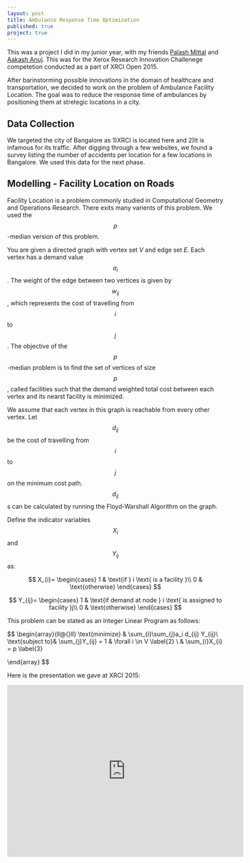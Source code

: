 ```yaml
---
layout: post
title: Ambulance Response Time Optimization
published: true
project: true
---
```


This was a project I did in my junior year, with my friends [Palash Mittal](https://www.linkedin.com/in/palashmittal) and [Aakash Anuj](https://www.linkedin.com/in/aakash-anuj-4870b345). This was for the Xerox Research Innovation Challenege competetion conducted as a part of XRCI Open 2015.

After barinstorming possible innovations in the domain of healthcare and transportation, we decided to work on the problem of Ambulance Facility Location. The goal was to reduce the response time of ambulances by positioning them at stretegic locations in a city.

## Data Collection

We targeted the city of Bangalore as 1)XRCI is located here and 2)It is infamous for its traffic. After digging through a few websites, we found a survey listing the number of accidents per location for a few locations in Bangalore. We used this data for the next phase.

## Modelling - Facility Location on Roads

Facility Location is a problem commonly studied in Computational Geometry and Operations Research. There exits many varients of this problem. We used the $$p$$-median version of this problem. 

You are given a directed graph with vertex set $V$ and edge set $E$. Each vertex has a demand value $$a_i$$. The weight of the edge between two vertices is given by $$w_{ij}$$, which represents the cost of travelling from $$i$$ to $$j$$. The objective of the $$p$$-median problem is to find the set of vertices of size $$p$$, called facilities such that the demand weighted total cost between each vertex and its nearst facility is minimized.

We assume that each vertex in this graph is reachable from every other vertex. Let $$d_{ij}$$ be the cost of travelling from $$i$$ to $$j$$ on the minimum cost path. $$d_{ij}$$s can be calculated by running the Floyd-Warshall Algorithm on the graph. 

Define the indicator variables $$X_{i}$$ and $$Y_{ij}$$ as:

$$
X_{i}= 
\begin{cases}
    1 & \text{if } i \text{ is a facility }\\
    0              & \text{otherwise}
\end{cases}
$$

$$
Y_{ij}= 
\begin{cases}
    1 & \text{if demand at node } i \text{ is assigned to facility }j\\
    0              & \text{otherwise}
\end{cases}
$$


This problem can be stated as an Integer Linear Program as follows:

$$
\begin{array}{ll@{}ll}
\text{minimize}  & \sum_{i}\sum_{j}a_i d_{ij} Y_{ij}\\
\text{subject to}& \sum_{j}Y_{ij} = 1  & \forall i \in V \label{2} \\
				 & \sum_{i}X_{i} = p \label{3}
 
\end{array}
$$

Here is the presentation we gave at XRCI 2015:
<p align="center"><iframe id="iframe_container" frameborder="0" webkitallowfullscreen="" mozallowfullscreen="" allowfullscreen="" width="550" height="400" src="https://prezi.com/embed/yh8vzwj0mmav/?bgcolor=ffffff&amp;lock_to_path=0&amp;autoplay=0&amp;autohide_ctrls=0&amp;landing_data=bHVZZmNaNDBIWnNjdEVENDRhZDFNZGNIUE43MHdLNWpsdFJLb2ZHanI5KzdQNnNzTUhxWVhBZlc4dXRUWjQrRXhnPT0&amp;landing_sign=we7s1YuLpdjkKWx0fe-NQplgR8ibWKoZoZOdvaiKfds"></iframe></p>
